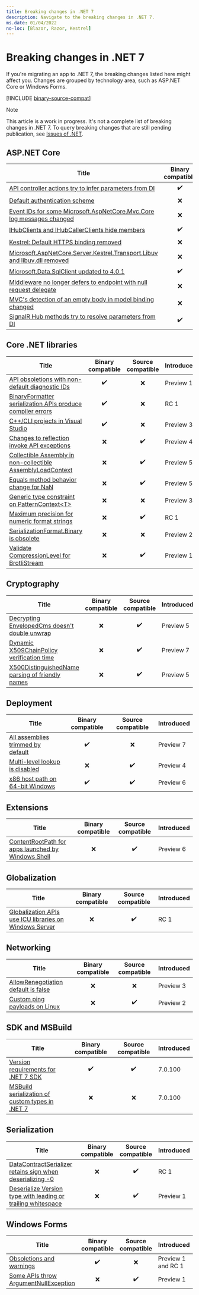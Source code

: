 ```yaml
---
title: Breaking changes in .NET 7
description: Navigate to the breaking changes in .NET 7.
ms.date: 01/04/2022
no-loc: [Blazor, Razor, Kestrel]
---
```

# Breaking changes in .NET 7

If you're migrating an app to .NET 7, the breaking changes listed here might affect you. Changes are grouped by technology area, such as ASP.NET Core or Windows Forms.

[!INCLUDE [binary-source-compat](includes/binary-source-compat.md)]

> [!NOTE]
>
> This article is a work in progress. It's not a complete list of breaking changes in .NET 7. To query breaking changes that are still pending publication, see [Issues of .NET](https://issuesof.net/?q=%20is:open%20-label:Documented%20is:issue%20(label:%22Breaking%20Change%22%20or%20label:breaking-change)%20(repo:dotnet%2Fdocs%20or%20repo:aspnet%2FAnnouncements)%20group:repo%20(label:%22:checkered_flag:%20Release:%20.NET%207%22%20or%20label:7.0.0)%20sort:created-desc).

## ASP.NET Core

| Title | Binary compatible | Source compatible | Introduced |
| - | :-: | :-: | - |
| [API controller actions try to infer parameters from DI](aspnet-core/7.0/api-controller-action-parameters-di.md) | ✔️ | ❌ | Preview 2 |
| [Default authentication scheme](aspnet-core/7.0/default-authentication-scheme.md) | ❌ | ✔️ | Preview 7 |
| [Event IDs for some Microsoft.AspNetCore.Mvc.Core log messages changed](aspnet-core/7.0/microsoft-aspnetcore-mvc-core-log-event-ids.md) | ❌ | ✔️ | Preview 3 |
| [IHubClients and IHubCallerClients hide members](aspnet-core/7.0/ihubclients-ihubcallerclients.md) | ✔️ | ❌ | |
| [Kestrel: Default HTTPS binding removed](aspnet-core/7.0/https-binding-kestrel.md) | ❌ | ✔️ | Preview 6 |
| [Microsoft.AspNetCore.Server.Kestrel.Transport.Libuv and libuv.dll removed](aspnet-core/7.0/libuv-transport-dll-removed.md) | ❌ | ❌ | Preview 1 |
| [Microsoft.Data.SqlClient updated to 4.0.1](aspnet-core/7.0/microsoft-data-sqlclient-updated-to-4-0-1.md) | ✔️ | ❌ | Preview 2 |
| [Middleware no longer defers to endpoint with null request delegate](aspnet-core/7.0/middleware-null-requestdelegate.md) | ❌ | ✔️ | Preview 7 |
| [MVC's detection of an empty body in model binding changed](aspnet-core/7.0/mvc-empty-body-model-binding.md) | ❌ | ✔️ | Preview 3 |
| [SignalR Hub methods try to resolve parameters from DI](aspnet-core/7.0/signalr-hub-method-parameters-di.md) | ✔️ | ❌ | Preview 2 |

## Core .NET libraries

| Title | Binary compatible | Source compatible | Introduced |
| - | :-: | :-: | - |
| [API obsoletions with non-default diagnostic IDs](core-libraries/7.0/obsolete-apis-with-custom-diagnostics.md) | ✔️ | ❌ | Preview 1 |
| [BinaryFormatter serialization APIs produce compiler errors](core-libraries/7.0/binaryformatter-apis-produce-errors.md) | ✔️ | ❌ | RC 1 |
| [C++/CLI projects in Visual Studio](core-libraries/7.0/cpluspluscli-compiler-version.md) | ✔️ | ❌ | Preview 3 |
| [Changes to reflection invoke API exceptions](core-libraries/7.0/reflection-invoke-exceptions.md) | ❌ | ✔️ | Preview 4 |
| [Collectible Assembly in non-collectible AssemblyLoadContext](core-libraries/7.0/collectible-assemblies.md) | ❌ | ✔️ | Preview 5 |
| [Equals method behavior change for NaN](core-libraries/7.0/equals-nan.md) | ❌ | ✔️ | Preview 5 |
| [Generic type constraint on PatternContext\<T>](core-libraries/7.0/patterncontext-generic-constraint.md) | ❌ | ❌ | Preview 3 |
| [Maximum precision for numeric format strings](core-libraries/7.0/max-precision-numeric-format-strings.md) | ❌ | ✔️ | RC 1 |
| [SerializationFormat.Binary is obsolete](core-libraries/7.0/serializationformat-binary.md) | ❌ | ❌ | Preview 2 |
| [Validate CompressionLevel for BrotliStream](core-libraries/7.0/compressionlevel-validation.md) | ❌ | ✔️ | Preview 1 |

## Cryptography

| Title | Binary compatible | Source compatible | Introduced |
| - | :-: | :-: | - |
| [Decrypting EnvelopedCms doesn't double unwrap](cryptography/7.0/decrypt-envelopedcms.md) | ❌ | ✔️  | Preview 5 |
| [Dynamic X509ChainPolicy verification time](cryptography/7.0/x509chainpolicy-verification-time.md) | ❌ | ✔️  | Preview 7 |
| [X500DistinguishedName parsing of friendly names](cryptography/7.0/x500-distinguished-names.md) | ❌ | ✔️  | Preview 5 |

## Deployment

| Title | Binary compatible | Source compatible | Introduced |
| - | :-: | :-: | - |
| [All assemblies trimmed by default](deployment/7.0/trim-all-assemblies.md) | ✔️ | ❌ | Preview 7 |
| [Multi-level lookup is disabled](deployment/7.0/multilevel-lookup.md) | ❌ | ✔️ | Preview 4 |
| [x86 host path on 64-bit Windows](deployment/7.0/x86-host-path.md) | ✔️ | ✔️ | Preview 6 |

## Extensions

| Title | Binary compatible | Source compatible | Introduced |
| - | :-: | :-: | - |
| [ContentRootPath for apps launched by Windows Shell](extensions/7.0/contentrootpath-hosted-app.md) | ❌ | ✔️ | Preview 6 |

## Globalization

| Title | Binary compatible | Source compatible | Introduced |
| - | :-: | :-: | - |
| [Globalization APIs use ICU libraries on Windows Server](globalization/7.0/icu-globalization-api.md) | ❌ | ✔️ | RC 1 |

## Networking

| Title | Binary compatible | Source compatible | Introduced |
| - | :-: | :-: | - |
| [AllowRenegotiation default is false](networking/7.0/allowrenegotiation-default.md) | ❌ | ❌ | Preview 3 |
| [Custom ping payloads on Linux](networking/7.0/ping-custom-payload-linux.md) | ❌ | ✔️ | Preview 2 |

## SDK and MSBuild

| Title | Binary compatible | Source compatible | Introduced |
| - | :-: | :-: | - |
| [Version requirements for .NET 7 SDK](sdk/7.0/vs-msbuild-version.md) | ✔️ | ✔️ | 7.0.100 |
| [MSBuild serialization of custom types in .NET 7](sdk/7.0/custom-serialization.md) | ❌ | ❌ | 7.0.100 |

## Serialization

| Title | Binary compatible | Source compatible | Introduced |
| - | :-: | :-: | - |
| [DataContractSerializer retains sign when deserializing -0](serialization/7.0/datacontractserializer-negative-sign.md) | ❌ | ✔️ | RC 1 |
| [Deserialize Version type with leading or trailing whitespace](serialization/7.0/deserialize-version-with-whitespace.md) | ❌ | ✔️ | Preview 1 |

## Windows Forms

| Title | Binary compatible | Source compatible | Introduced |
| - | :-: | :-: | - |
| [Obsoletions and warnings](windows-forms/7.0/obsolete-apis.md) | ✔️ | ❌ | Preview 1 and RC 1 |
| [Some APIs throw ArgumentNullException](windows-forms/7.0/apis-throw-argumentnullexception.md) | ❌ | ✔️ | Preview 1 |
